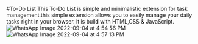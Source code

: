 #To-Do List
This To-Do List is simple and minimalistic extension for task management.this simple extension allows you to easily manage your daily tasks right in your browser.
it is build with HTML,CSS & JavaScript.
![WhatsApp Image 2022-09-04 at 4 54 56 PM](https://user-images.githubusercontent.com/92174672/188311002-c3129553-2e9f-4705-b7d7-2f898a84aeb0.jpeg)
![WhatsApp Image 2022-09-04 at 4 57 13 PM](https://user-images.githubusercontent.com/92174672/188311037-e922e804-5ca9-4e77-bdc6-255fadb53aae.jpeg)
